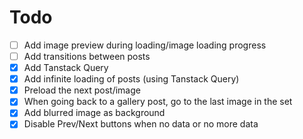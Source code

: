 # Todo

- [ ] Add image preview during loading/image loading progress
- [ ] Add transitions between posts
- [x] Add Tanstack Query
- [x] Add infinite loading of posts (using Tanstack Query)
- [x] Preload the next post/image
- [x] When going back to a gallery post, go to the last image in the set
- [x] Add blurred image as background
- [x] Disable Prev/Next buttons when no data or no more data
